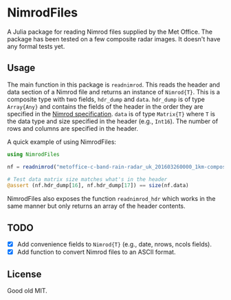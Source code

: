 # NimrodFiles

A Julia package for reading Nimrod files supplied by the Met Office. The package
has been tested on a few composite radar images. It doesn't have any formal
tests yet.

## Usage

The main function in this package is `readnimrod`. This reads the header and
data section of a Nimrod file and returns an instance of `Nimrod{T}`. This is a
composite type with two fields, `hdr_dump` and `data`. `hdr_dump` is of type `Array{Any}`
and contains the fields of the header in the order they are specified in
the [Nimrod specification][nimrod-spec]. `data` is of type `Matrix{T}` where `T`
is the data type and size specified in the header (e.g., `Int16`). The number of
rows and columns are specified in the header.

[nimrod-spec]: http://browse.ceda.ac.uk/browse/badc/ukmo-nimrod/doc/Nimrod_File_Format_v1.7.pdf

A quick example of using NimrodFiles:

``` julia
using NimrodFiles

nf = readnimrod("metoffice-c-band-rain-radar_uk_201603260000_1km-composite.dat")

# Test data matrix size matches what's in the header
@assert (nf.hdr_dump[16], nf.hdr_dump[17]) == size(nf.data)
```

NimrodFiles also exposes the function `readnimrod_hdr` which works in the same
manner but only returns an array of the header contents.

## TODO

- [x] Add convenience fields to `Nimrod{T}` (e.g., date, nrows, ncols fields).
- [x] Add function to convert Nimrod files to an ASCII format.

## License

Good old MIT.
